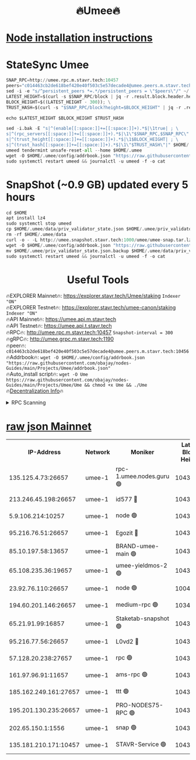 <h1 align="center"> 🔥Umee🔥</h1>


[Node installation instructions](https://github.com/obajay/nodes-Guides/tree/main/Projects/Umee)
=
# StateSync Umee
```python
SNAP_RPC=http://umee.rpc.m.stavr.tech:10457
peers="c014463cb2de618bef420e40f503c5e57decade4@umee.peers.m.stavr.tech:10456"
sed -i -e "s/^persistent_peers *=.*/persistent_peers = \"$peers\"/" ~/.umee/config/config.toml
LATEST_HEIGHT=$(curl -s $SNAP_RPC/block | jq -r .result.block.header.height); \
BLOCK_HEIGHT=$((LATEST_HEIGHT - 300)); \
TRUST_HASH=$(curl -s "$SNAP_RPC/block?height=$BLOCK_HEIGHT" | jq -r .result.block_id.hash)

echo $LATEST_HEIGHT $BLOCK_HEIGHT $TRUST_HASH

sed -i.bak -E "s|^(enable[[:space:]]+=[[:space:]]+).*$|\1true| ; \
s|^(rpc_servers[[:space:]]+=[[:space:]]+).*$|\1\"$SNAP_RPC,$SNAP_RPC\"| ; \
s|^(trust_height[[:space:]]+=[[:space:]]+).*$|\1$BLOCK_HEIGHT| ; \
s|^(trust_hash[[:space:]]+=[[:space:]]+).*$|\1\"$TRUST_HASH\"|" $HOME/.umee/config/config.toml
umeed tendermint unsafe-reset-all --home $HOME/.umee
wget -O $HOME/.umee/config/addrbook.json "https://raw.githubusercontent.com/obajay/nodes-Guides/main/Projects/Umee/addrbook.json"
sudo systemctl restart umeed && journalctl -u umeed -f -o cat
```
# SnapShot (~0.9 GB) updated every 5 hours
```python
cd $HOME
apt install lz4
sudo systemctl stop umeed
cp $HOME/.umee/data/priv_validator_state.json $HOME/.umee/priv_validator_state.json.backup
rm -rf $HOME/.umee/data
curl -o - -L http://umee.snapshot.stavr.tech:1000/umee/umee-snap.tar.lz4 | lz4 -c -d - | tar -x -C $HOME/.umee --strip-components 2
wget -O $HOME/.umee/config/addrbook.json "https://raw.githubusercontent.com/obajay/nodes-Guides/main/Projects/Umee/addrbook.json"
mv $HOME/.umee/priv_validator_state.json.backup $HOME/.umee/data/priv_validator_state.json
sudo systemctl restart umeed && journalctl -u umeed -f -o cat
```
 <h1 align="center"> Useful Tools</h1>

🔥EXPLORER Mainnet🔥:      https://explorer.stavr.tech/Umee/staking             `Indexer "ON"` \
🔥EXPLORER Testnet🔥:        https://explorer.stavr.tech/umee-canon/staking      `Indexer "ON"` \
🔥API Mainnet🔥:                   https://umee.api.m.stavr.tech \
🔥API Testnet🔥:                     https://umee.api.t.stavr.tech \
🔥RPC🔥:                                   http://umee.rpc.m.stavr.tech:10457                     `Snapshot-interval = 300` \
🔥gRPC🔥:                              http://umee.grpc.m.stavr.tech:1190 \
🔥peer🔥:                     `c014463cb2de618bef420e40f503c5e57decade4@umee.peers.m.stavr.tech:10456` \
🔥Addrbook🔥:    ```wget -O $HOME/.umee/config/addrbook.json "https://raw.githubusercontent.com/obajay/nodes-Guides/main/Projects/Umee/addrbook.json"``` \
🔥Auto_install script🔥: ```wget -O Ume https://raw.githubusercontent.com/obajay/nodes-Guides/main/Projects/Umee/Ume && chmod +x Ume && ./Ume``` \
🔥[Decentralization Info](https://github.com/obajay/StateSync-snapshots/tree/main/Projects/Umee/Decentralization)🔥

<details>
<summary>RPC Scanning</summary>

<h2 align="center"> We scan nodes in real time every 4 hours. And we provide the final result of RPC endpoints.
We cannot influence the operation of these nodes in any way. </h2>


```python
If Voting Power is higher than 0 --> then the Node is a validator of the network and may be subject to attack and be a potential threat to the chain.
```
```python
We marked such validators with a red symbol
```

</details>

[raw json Mainnet](https://rpc-check.umeem.stavr.tech/umeem/rpc-umeem-result.json)
=



<table><tr><th>IP-Address</th><th>Network</th><th>Moniker</th><th>Latest Block Height</th><th>Earliest Block Height</th><th>Catching Up</th><th>Tx Index</th><th>Voting Power</th><th>Scan Time</th></tr><tr><td>135.125.4.73:26657</td><td>umee-1</td><td>rpc-1.umee.nodes.guru 🟢</td><td>10435888</td><td>5167386</td><td>False</td><td>on</td><td>0</td><td>2024-02-04T02:25:42.059693425UTC</td></tr><tr><td>213.246.45.198:26657</td><td>umee-1</td><td>id577 🔴</td><td>10435874</td><td>7100001</td><td>False</td><td>on</td><td>35104871</td><td>2024-02-04T02:24:21.948837208UTC</td></tr><tr><td>5.9.106.214:10257</td><td>umee-1</td><td>node 🟢</td><td>10435884</td><td>7942001</td><td>False</td><td>on</td><td>0</td><td>2024-02-04T02:25:18.468219069UTC</td></tr><tr><td>95.216.76.51:26657</td><td>umee-1</td><td>Egozit 🔴</td><td>10435888</td><td>8262001</td><td>False</td><td>off</td><td>38426401</td><td>2024-02-04T02:25:39.615737531UTC</td></tr><tr><td>85.10.197.58:13657</td><td>umee-1</td><td>BRAND-umee-main 🟢</td><td>10435877</td><td>8427832</td><td>False</td><td>on</td><td>0</td><td>2024-02-04T02:24:39.408203291UTC</td></tr><tr><td>65.108.235.36:19657</td><td>umee-1</td><td>umee-yieldmos-2 🟢</td><td>10435867</td><td>9575548</td><td>False</td><td>on</td><td>0</td><td>2024-02-04T02:23:38.423874764UTC</td></tr><tr><td>23.92.76.110:26657</td><td>umee-1</td><td>node 🟢</td><td>10046600</td><td>9953901</td><td>False</td><td>on</td><td>0</td><td>2024-02-04T02:26:20.852821723UTC</td></tr><tr><td>194.60.201.146:26657</td><td>umee-1</td><td>medium-rpc 🟢</td><td>10345273</td><td>9984137</td><td>False</td><td>on</td><td>0</td><td>2024-02-04T02:24:30.905135456UTC</td></tr><tr><td>65.21.91.99:16857</td><td>umee-1</td><td>Staketab-snapshot 🟢</td><td>10435880</td><td>9992001</td><td>False</td><td>off</td><td>0</td><td>2024-02-04T02:24:54.141568920UTC</td></tr><tr><td>95.216.77.56:26657</td><td>umee-1</td><td>L0vd2 🔴</td><td>10435891</td><td>10335891</td><td>False</td><td>off</td><td>37541082</td><td>2024-02-04T02:26:01.378282134UTC</td></tr><tr><td>57.128.20.238:27657</td><td>umee-1</td><td>rpc 🟢</td><td>10435886</td><td>10337379</td><td>False</td><td>on</td><td>0</td><td>2024-02-04T02:25:26.984486011UTC</td></tr><tr><td>161.97.96.91:11657</td><td>umee-1</td><td>ams-rpc 🟢</td><td>10435892</td><td>10352001</td><td>False</td><td>on</td><td>0</td><td>2024-02-04T02:26:01.707084796UTC</td></tr><tr><td>185.162.249.161:27657</td><td>umee-1</td><td>ttt 🟢</td><td>10435882</td><td>10381617</td><td>False</td><td>on</td><td>0</td><td>2024-02-04T02:25:06.780473415UTC</td></tr><tr><td>195.201.130.235:26657</td><td>umee-1</td><td>PRO-NODES75-RPC 🟢</td><td>10435884</td><td>10396343</td><td>False</td><td>on</td><td>0</td><td>2024-02-04T02:25:15.276299057UTC</td></tr><tr><td>202.65.150.1:1556</td><td>umee-1</td><td>snap 🟢</td><td>10435884</td><td>10434391</td><td>False</td><td>on</td><td>0</td><td>2024-02-04T02:25:16.181387666UTC</td></tr><tr><td>135.181.210.171:10457</td><td>umee-1</td><td>STAVR-Service 🟢</td><td>10435890</td><td>10434501</td><td>False</td><td>on</td><td>0</td><td>2024-02-04T02:25:50.706954351UTC</td></tr></table>
